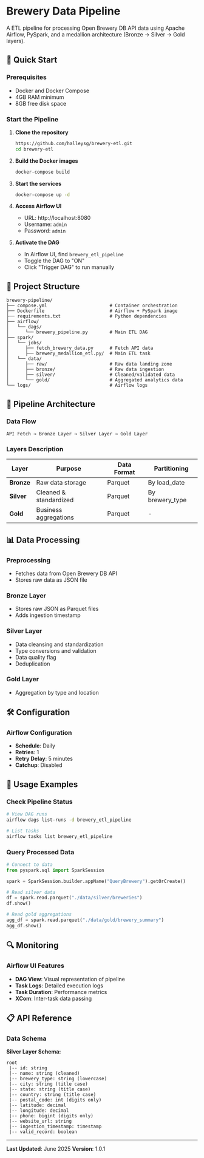 # Brewery Data Pipeline

A ETL pipeline for processing Open Brewery DB API data using Apache Airflow, PySpark, and a medallion architecture (Bronze → Silver → Gold layers).

## 🚀 Quick Start

### Prerequisites
- Docker and Docker Compose
- 4GB RAM minimum
- 8GB free disk space

### Start the Pipeline

1. **Clone the repository**
   ```bash
   https://github.com/halleysg/brewery-etl.git
   cd brewery-etl
   ```

2. **Build the Docker images**
   ```bash
   docker-compose build
   ```

3. **Start the services**
   ```bash
   docker-compose up -d
   ```

3. **Access Airflow UI**
   - URL: http://localhost:8080
   - Username: `admin`
   - Password: `admin`

4. **Activate the DAG**
   - In Airflow UI, find `brewery_etl_pipeline`
   - Toggle the DAG to "ON"
   - Click "Trigger DAG" to run manually

## 📁 Project Structure

```
brewery-pipeline/
├── compose.yml                       # Container orchestration
├── Dockerfile                        # Airflow + PySpark image
├── requirements.txt                  # Python dependencies
├── airflow/
│   └── dags/           
│      └── brewery_pipeline.py        # Main ETL DAG
├── spark/
│   └── jobs/   
│      ├── fetch_brewery_data.py      # Fetch API data 
│      ├── brewery_medallion_etl.py/  # Main ETL task
│   └── data/   
│      ├── raw/                       # Raw data landing zone
│      ├── bronze/                    # Raw data ingestion
│      ├── silver/                    # Cleaned/validated data
│      └── gold/                      # Aggregated analytics data
└── logs/                             # Airflow logs
```

## 🔄 Pipeline Architecture

### Data Flow
```
API Fetch → Bronze Layer → Silver Layer → Gold Layer
```

### Layers Description

| Layer | Purpose | Data Format | Partitioning |
|-------|---------|-------------|--------------|
| **Bronze** | Raw data storage | Parquet | By load_date |
| **Silver** | Cleaned & standardized | Parquet | By brewery_type |
| **Gold** | Business aggregations | Parquet | - |

## 📊 Data Processing

### Preprocessing
- Fetches data from Open Brewery DB API
- Stores raw data as JSON file

### Bronze Layer
- Stores raw JSON as Parquet files
- Adds ingestion timestamp

### Silver Layer
- Data cleansing and standardization
- Type conversions and validation
- Data quality flag
- Deduplication

### Gold Layer
- Aggregation by type and location

## 🛠️ Configuration

### Airflow Configuration
- **Schedule**: Daily
- **Retries**: 1
- **Retry Delay**: 5 minutes
- **Catchup**: Disabled

## 📝 Usage Examples

### Check Pipeline Status
```bash
# View DAG runs
airflow dags list-runs -d brewery_etl_pipeline

# List tasks
airflow tasks list brewery_etl_pipeline
```

### Query Processed Data
```python
# Connect to data
from pyspark.sql import SparkSession

spark = SparkSession.builder.appName("QueryBrewery").getOrCreate()

# Read silver data
df = spark.read.parquet("./data/silver/breweries")
df.show()

# Read gold aggregations
agg_df = spark.read.parquet("./data/gold/brewery_summary")
agg_df.show()
```

## 🔍 Monitoring

### Airflow UI Features
- **DAG View**: Visual representation of pipeline
- **Task Logs**: Detailed execution logs
- **Task Duration**: Performance metrics
- **XCom**: Inter-task data passing

## 📋 API Reference

### Data Schema

**Silver Layer Schema:**
```
root
 |-- id: string
 |-- name: string (cleaned)
 |-- brewery_type: string (lowercase)
 |-- city: string (title case)
 |-- state: string (title case)
 |-- country: string (title case)
 |-- postal_code: int (digits only)
 |-- latitude: decimal
 |-- longitude: decimal
 |-- phone: bigint (digits only)
 |-- website_url: string
 |-- ingestion_timestamp: timestamp
 |-- valid_record: boolean
```

---

**Last Updated**: June 2025
**Version**: 1.0.1